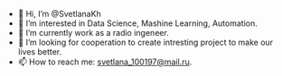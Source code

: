 - 👋 Hi, I’m @SvetlanaKh
- 👀 I’m interested in Data Science, Mashine Learning, Automation.
- 🌱 I’m currently work as a radio ingeneer.
- 💞️ I’m looking for cooperation to create intresting project to make our lives better.
- 📫 How to reach me: svetlana_100197@mail.ru.

<!---
SetlanaKh/SetlanaKh is a ✨ special ✨ repository because its `README.md` (this file) appears on your GitHub profile.
You can click the Preview link to take a look at your changes.
--->

